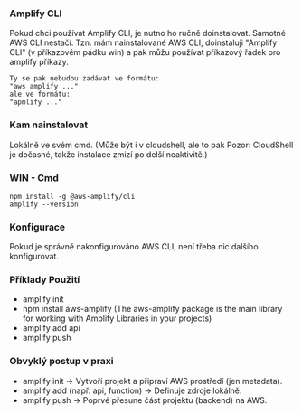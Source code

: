### Amplify CLI
Pokud chci používat Amplify CLI, je nutno ho ručně doinstalovat. Samotné AWS CLI nestačí. Tzn. mám nainstalované AWS CLI, doinstaluji "Amplify CLI" (v příkazovém pádku win) a pak můžu používat příkazový řádek pro amplify příkazy.
```
Ty se pak nebudou zadávat ve formátu:
"aws amplify ..."
ale ve formátu:
"apmlify ..."
```

### Kam nainstalovat
Lokálně ve svém cmd. (Může být i v cloudshell, ale to pak Pozor: CloudShell je dočasné, takže instalace zmizí po delší neaktivitě.)

### WIN - Cmd
```
npm install -g @aws-amplify/cli
amplify --version
```

### Konfigurace
Pokud je správně nakonfigurováno AWS CLI, není třeba nic dalšího konfigurovat.

### Příklady Použití
- amplify init
- npm install aws-amplify    (The aws-amplify package is the main library for working with Amplify Libraries in your projects)
- amplify add api
- amplify push

### Obvyklý postup v praxi
- amplify init → Vytvoří projekt a připraví AWS prostředí (jen metadata).
- amplify add <kategorie> (např. api, function) → Definuje zdroje lokálně.
- amplify push → Poprvé přesune část projektu (backend) na AWS.
